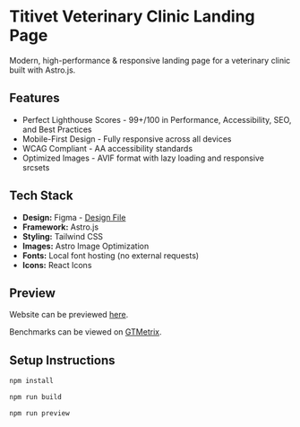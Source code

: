 # Titivet Veterinary Clinic Landing Page

Modern, high-performance & responsive landing page for a veterinary clinic built with Astro.js.

## Features

- Perfect Lighthouse Scores - 99+/100 in Performance, Accessibility, SEO, and Best Practices
- Mobile-First Design - Fully responsive across all devices
- WCAG Compliant - AA accessibility standards
- Optimized Images - AVIF format with lazy loading and responsive srcsets

## Tech Stack

- **Design:** Figma - [Design File](https://www.figma.com/design/SMZUOHHOlZpFeNLMbWqcwx/Titivet?m=auto&t=zn6yqcG8271Fe9jO-1)
- **Framework:** Astro.js
- **Styling:** Tailwind CSS
- **Images:** Astro Image Optimization
- **Fonts:** Local font hosting (no external requests)
- **Icons:** React Icons

## Preview

Website can be previewed [here](https://titivet.netlify.app/).

Benchmarks can be viewed on [GTMetrix](https://gtmetrix.com/reports/titivet.netlify.app/u6UTccm4/).

## Setup Instructions

```bash
npm install
```

```bash
npm run build
```

```bash
npm run preview
```
